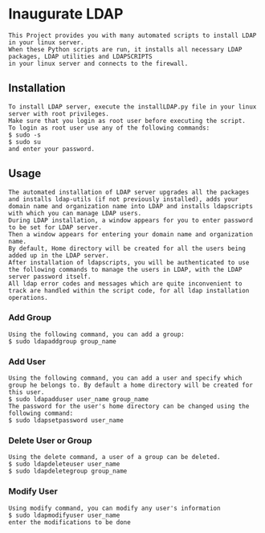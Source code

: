 # Inaugurate LDAP

	This Project provides you with many automated scripts to install LDAP in your linux server. 
	When these Python scripts are run, it installs all necessary LDAP packages, LDAP utilities and LDAPSCRIPTS 
	in your linux server and connects to the firewall.

## Installation

	To install LDAP server, execute the installLDAP.py file in your linux server with root privileges. 
	Make sure that you login as root user before executing the script. 
	To login as root user use any of the following commands:
	$ sudo -s  
	$ sudo su
	and enter your password.

## Usage
	
	The automated installation of LDAP server upgrades all the packages and installs ldap-utils (if not previously installed), adds your domain name and organization name into LDAP and installs ldapscripts with which you can manage LDAP users.
	During LDAP installation, a window appears for you to enter password to be set for LDAP server.
	Then a window appears for entering your domain name and organization name.
	By default, Home directory will be created for all the users being added up in the LDAP server.
	After installation of ldapscripts, you will be authenticated to use the following commands to manage the users in LDAP, with the LDAP server password itself.
	All ldap error codes and messages which are quite inconvenient to track are handled within the script code, for all ldap installation operations.

### Add Group 

	Using the following command, you can add a group:
	$ sudo ldapaddgroup group_name

### Add User

	Using the following command, you can add a user and specify which group he belongs to. By default a home directory will be created for this user.
	$ sudo ldapadduser user_name group_name
	The password for the user's home directory can be changed using the following command:
	$ sudo ldapsetpassword user_name

### Delete User or Group

	Using the delete command, a user of a group can be deleted.
	$ sudo ldapdeleteuser user_name
	$ sudo ldapdeletegroup group_name

### Modify User
	
	Using modify command, you can modify any user's information
	$ sudo ldapmodifyuser user_name
	enter the modifications to be done
 


